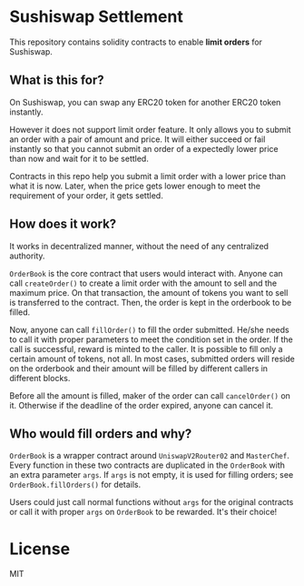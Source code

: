 # Sushiswap Settlement

This repository contains solidity contracts to enable **limit orders** for Sushiswap.

## What is this for?

On Sushiswap, you can swap any ERC20 token for another ERC20 token instantly.

However it does not support limit order feature. It only allows you to submit an order with a pair of amount and price. It will either succeed or fail instantly so that you cannot submit an order of a expectedly lower price than now and wait for it to be settled.

Contracts in this repo help you submit a limit order with a lower price than what it is now. Later, when the price gets lower enough to meet the requirement of your order, it gets settled.


## How does it work?
It works in decentralized manner, without the need of any centralized authority.

`OrderBook` is the core contract that users would interact with. Anyone can call `createOrder()` to create a limit order with the amount to sell and the maximum price. On that transaction, the amount of tokens you want to sell is transferred to the contract. Then, the order is kept in the orderbook to be filled.

Now, anyone can call `fillOrder()` to fill the order submitted. He/she needs to call it with proper parameters to meet the condition set in the order. If the call is successful, reward is minted to the caller. It is possible to fill only a certain amount of tokens, not all. In most cases, submitted orders will reside on the orderbook and their amount will be filled by different callers in different blocks.

Before all the amount is filled, maker of the order can call `cancelOrder()` on it. Otherwise if the deadline of the order expired, anyone can cancel it.

## Who would fill orders and why?
`OrderBook` is a wrapper contract around `UniswapV2Router02` and `MasterChef`. Every function in these two contracts are duplicated in the `OrderBook` with an extra parameter `args`. If `args` is not empty, it is used for filling orders; see `OrderBook.fillOrders()` for details.

Users could just call normal functions without `args` for the original contracts or call it with proper `args` on `OrderBook` to be rewarded. It's their choice!

# License
MIT
